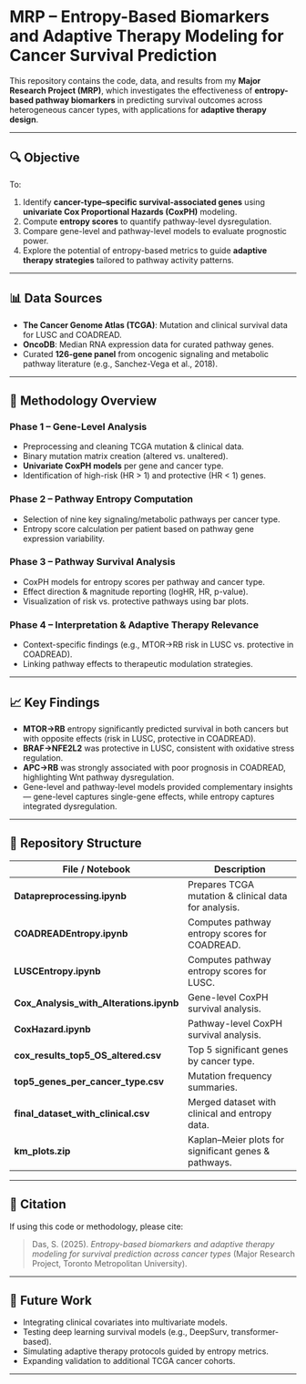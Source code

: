 # MRP – Entropy-Based Biomarkers and Adaptive Therapy Modeling for Cancer Survival Prediction

This repository contains the code, data, and results from my **Major Research Project (MRP)**, which investigates the effectiveness of **entropy-based pathway biomarkers** in predicting survival outcomes across heterogeneous cancer types, with applications for **adaptive therapy design**.

---

## 🔍 Objective

To:
1. Identify **cancer-type–specific survival-associated genes** using **univariate Cox Proportional Hazards (CoxPH)** modeling.
2. Compute **entropy scores** to quantify pathway-level dysregulation.
3. Compare gene-level and pathway-level models to evaluate prognostic power.
4. Explore the potential of entropy-based metrics to guide **adaptive therapy strategies** tailored to pathway activity patterns.

---

## 📊 Data Sources

- **The Cancer Genome Atlas (TCGA)**: Mutation and clinical survival data for LUSC and COADREAD.
- **OncoDB**: Median RNA expression data for curated pathway genes.
- Curated **126-gene panel** from oncogenic signaling and metabolic pathway literature (e.g., Sanchez-Vega et al., 2018).

---

## 🧪 Methodology Overview

### Phase 1 – Gene-Level Analysis
- Preprocessing and cleaning TCGA mutation & clinical data.
- Binary mutation matrix creation (altered vs. unaltered).
- **Univariate CoxPH models** per gene and cancer type.
- Identification of high-risk (HR > 1) and protective (HR < 1) genes.

### Phase 2 – Pathway Entropy Computation
- Selection of nine key signaling/metabolic pathways per cancer type.
- Entropy score calculation per patient based on pathway gene expression variability.

### Phase 3 – Pathway Survival Analysis
- CoxPH models for entropy scores per pathway and cancer type.
- Effect direction & magnitude reporting (logHR, HR, p-value).
- Visualization of risk vs. protective pathways using bar plots.

### Phase 4 – Interpretation & Adaptive Therapy Relevance
- Context-specific findings (e.g., MTOR→RB risk in LUSC vs. protective in COADREAD).
- Linking pathway effects to therapeutic modulation strategies.

---

## 📈 Key Findings

- **MTOR→RB** entropy significantly predicted survival in both cancers but with opposite effects (risk in LUSC, protective in COADREAD).
- **BRAF→NFE2L2** was protective in LUSC, consistent with oxidative stress regulation.
- **APC→RB** was strongly associated with poor prognosis in COADREAD, highlighting Wnt pathway dysregulation.
- Gene-level and pathway-level models provided complementary insights — gene-level captures single-gene effects, while entropy captures integrated dysregulation.

---

## 📂 Repository Structure

| File / Notebook | Description |
|-----------------|-------------|
| **Datapreprocessing.ipynb** | Prepares TCGA mutation & clinical data for analysis. |
| **COADREADEntropy.ipynb** | Computes pathway entropy scores for COADREAD. |
| **LUSCEntropy.ipynb** | Computes pathway entropy scores for LUSC. |
| **Cox_Analysis_with_Alterations.ipynb** | Gene-level CoxPH survival analysis. |
| **CoxHazard.ipynb** | Pathway-level CoxPH survival analysis. |
| **cox_results_top5_OS_altered.csv** | Top 5 significant genes by cancer type. |
| **top5_genes_per_cancer_type.csv** | Mutation frequency summaries. |
| **final_dataset_with_clinical.csv** | Merged dataset with clinical and entropy data. |
| **km_plots.zip** | Kaplan–Meier plots for significant genes & pathways. |

---

## 📜 Citation

If using this code or methodology, please cite:

> Das, S. (2025). *Entropy-based biomarkers and adaptive therapy modeling for survival prediction across cancer types* (Major Research Project, Toronto Metropolitan University).

---

## 🚀 Future Work

- Integrating clinical covariates into multivariate models.
- Testing deep learning survival models (e.g., DeepSurv, transformer-based).
- Simulating adaptive therapy protocols guided by entropy metrics.
- Expanding validation to additional TCGA cancer cohorts.

---
